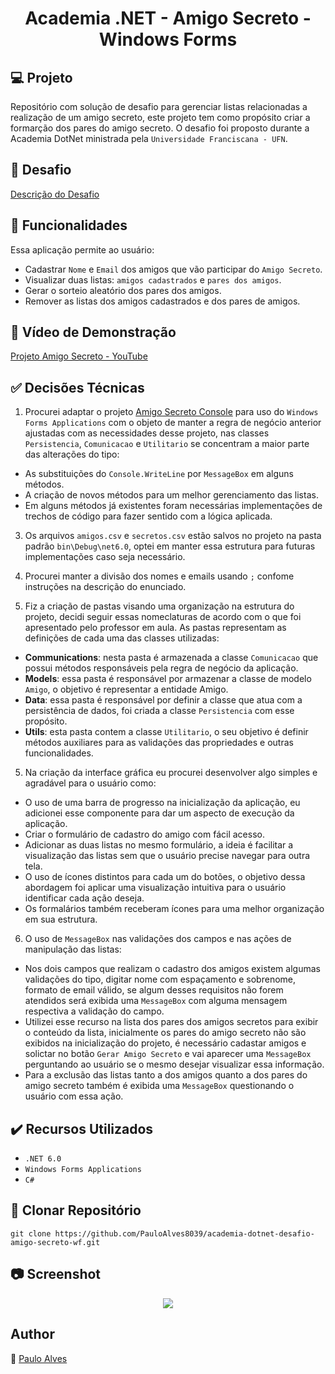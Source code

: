 <h1 align="center">Academia .NET - Amigo Secreto - Windows Forms</h1>

## :computer: Projeto

Repositório com solução de desafio para gerenciar listas relacionadas a realização de um amigo secreto, este projeto tem como propósito criar a formarção dos pares do amigo secreto. O desafio foi proposto durante a Academia DotNet ministrada pela `Universidade Franciscana - UFN`.

## :page_facing_up: Desafio

[Descrição do Desafio](https://github.com/ricardosma/academia_DotNet_5/blob/main/anotacoesAlexandre/aulas.md)

## :scroll: Funcionalidades

Essa aplicação permite ao usuário:

- Cadastrar `Nome` e `Email` dos amigos que vão participar do `Amigo Secreto`.
- Visualizar duas listas: `amigos cadastrados` e `pares dos amigos`.
- Gerar o sorteio aleatório dos pares dos amigos.
- Remover as listas dos amigos cadastrados e dos pares de amigos.

## :movie_camera: Vídeo de Demonstração

[Projeto Amigo Secreto - YouTube](https://www.youtube.com/watch?v=mQdRrLL0OUI)

## :white_check_mark: Decisões Técnicas

1. Procurei adaptar o projeto [Amigo Secreto Console](https://github.com/PauloAlves8039/academia-dotnet-desafio-amigo-secreto/tree/master) para uso do `Windows Forms Applications` com o objeto de manter a regra de negócio anterior ajustadas com as necessidades desse projeto, nas classes `Persistencia`, `Comunicacao` e `Utilitario` se concentram a maior parte das alterações do tipo:

- As substituições do  `Console.WriteLine` por `MessageBox` em alguns métodos.
- A criação de novos métodos para um melhor gerenciamento das listas.
- Em alguns métodos já existentes foram necessárias implementações de trechos de código para fazer sentido com a lógica aplicada. 

3. Os arquivos `amigos.csv` e `secretos.csv` estão salvos no projeto na pasta padrão `bin\Debug\net6.0`, optei em manter essa estrutura para futuras implementações caso seja necessário.

4. Procurei manter a divisão dos nomes e emails usando `;` confome instruções na descrição do enunciado. 

5. Fiz a criação de pastas visando uma organização na estrutura do projeto, decidi seguir essas nomeclaturas de acordo com o que foi apresentado pelo professor em aula. As pastas representam as definições de cada uma das classes utilizadas:

- <b>Communications</b>: nesta pasta é armazenada a classe `Comunicacao` que possui métodos responsáveis pela regra de negócio da aplicação.
- <b>Models</b>: essa pasta é responsável por armazenar a classe de modelo `Amigo`, o objetivo é representar a entidade Amigo.
- <b>Data</b>: essa pasta é responsável por definir a classe que atua com a persistência de dados, foi criada a classe `Persistencia` com esse propósito.
- <b>Utils</b>: esta pasta contem a classe `Utilitario`, o seu objetivo é definir métodos auxiliares para as validações das propriedades e outras funcionalidades.

5. Na criação da interface gráfica eu procurei desenvolver algo simples e agradável para o usuário como:

- O uso de uma barra de progresso na inicialização da aplicação, eu adicionei esse componente para dar um aspecto de execução da aplicação.
- Criar o formulário de cadastro do amigo com fácil acesso.
- Adicionar as duas listas no mesmo formulário, a ideia é facilitar a visualização das listas sem que o usuário precise navegar para outra tela.
- O uso de ícones distintos para cada um do botões, o objetivo dessa abordagem foi aplicar uma visualização intuitiva para o usuário identificar cada ação deseja.
- Os formalários também receberam ícones para uma melhor organização em sua estrutura.

6. O uso de `MessageBox` nas validações dos campos e nas ações de manipulação das listas:

- Nos dois campos que realizam o cadastro dos amigos existem algumas validações do tipo, digitar nome com espaçamento e sobrenome, formato de email válido, se algum desses requisitos não forem atendidos será exibida uma `MessageBox` com alguma mensagem respectiva a validação do campo. 
- Utilizei esse recurso na lista dos pares dos amigos secretos para exibir o conteúdo da lista, inicialmente os pares do amigo secreto não são exibidos na inicialização do projeto, é necessário cadastar amigos e solictar no botão `Gerar Amigo Secreto` e vai aparecer uma `MessageBox` perguntando ao usuário se o mesmo desejar visualizar essa informação.
- Para a exclusão das listas tanto a dos amigos quanto a dos pares do amigo secreto também é exibida uma `MessageBox` questionando o usuário com essa ação.

## ✔️ Recursos Utilizados

- ``.NET 6.0``
- ``Windows Forms Applications``
- ``C#``

## :floppy_disk: Clonar Repositório

```git clone https://github.com/PauloAlves8039/academia-dotnet-desafio-amigo-secreto-wf.git```

## :camera: Screenshot

<p align="center"> <img src="https://github.com/PauloAlves8039/academia-dotnet-desafio-amigo-secreto-wf/blob/master/src/Academia.DotNet.AmigoSecreto.App/assets/images/screenshot.PNG" /></p>

## Author
:boy: [Paulo Alves](https://github.com/PauloAlves8039)
